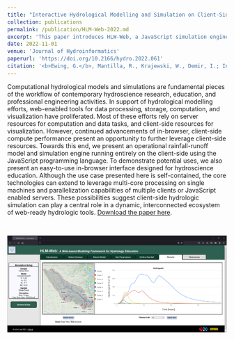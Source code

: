 ```yaml
---
title: "Interactive Hydrological Modelling and Simulation on Client-Side Web Systems: An Educational Case Study"
collection: publications
permalink: /publication/HLM-Web-2022.md
excerpt: 'This paper introduces HLW-Web, a JavaScript simulation engine for physically-based, rainfall-runoff modelling.'
date: 2022-11-01
venue: 'Journal of Hydroinformatics'
paperurl: 'https://doi.org/10.2166/hydro.2022.061'
citation: '<b>Ewing, G.</b>, Mantilla, R., Krajewski, W., Demir, I.; Interactive hydrological modelling and simulation on client-side web systems: an educational case study. Journal of Hydroinformatics, 1 November 2022; 24 (6): 1194–1206. doi: https://doi.org/10.2166/hydro.2022.061'
---
```

Computational hydrological models and simulations are fundamental pieces of the workflow of contemporary hydroscience research, education, and professional engineering activities. In support of hydrological modelling efforts, web-enabled tools for data processing, storage, computation, and visualization have proliferated. Most of these efforts rely on server resources for computation and data tasks, and client-side resources for visualization. However, continued advancements of in-browser, client-side compute performance present an opportunity to further leverage client-side resources. Towards this end, we present an operational rainfall-runoff model and simulation engine running entirely on the client-side using the JavaScript programming language. To demonstrate potential uses, we also present an easy-to-use in-browser interface designed for hydroscience education. Although the use case presented here is self-contained, the core technologies can extend to leverage multi-core processing on single machines and parallelization capabilities of multiple clients or JavaScript enabled servers. These possibilities suggest client-side hydrologic simulation can play a central role in a dynamic, interconnected ecosystem of web-ready hydrologic tools. [Download the paper here](https://doi.org/10.31223/X5NW6J).

![]()

<img src='/images/GraphicalAbstract.PNG' style='max-heigh: 300px;'>